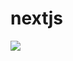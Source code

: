 # nextjs
<img src="https://res.cloudinary.com/practicaldev/image/fetch/s--TenQsTYv--/c_imagga_scale,f_auto,fl_progressive,h_900,q_auto,w_1600/https://dev-to-uploads.s3.amazonaws.com/uploads/articles/rd3omc5vp71r5k9z69b4.png"/>